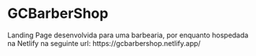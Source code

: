 <h1>GCBarberShop</h1>
<p>Landing Page desenvolvida para uma barbearia, por enquanto hospedada na Netlify na seguinte url: https://gcbarbershop.netlify.app/</p>
